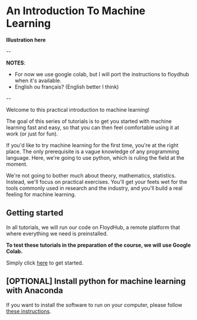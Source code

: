 # An Introduction To Machine Learning

**Illustration here**

--

**NOTES**: 

* For now we use google colab, but I will port the instructions to floydhub when it's available.
* English ou français? (English better I think)

--

Welcome to this practical introduction to machine learning! 

The goal of this series of tutorials is to get you started with machine learning fast and easy, so that you can then feel comfortable using it at work (or just for fun).

If you'd like to try machine learning for the first time, you're at the right place. The only prerequisite is a vague knowledge of any programming language. Here, we're going to use python, which is ruling the field at the moment.

We're not going to bother much about theory, mathematics, statistics. Instead, we'll focus on practical exercises. You'll get your feets wet for the tools commonly used in research and the industry, and you'll build a real feeling for machine learning.  

## Getting started

In all tutorials, we will run our code on FloydHub, a remote platform that where everything we need is preinstalled. 

**To test these tutorials in the preparation of the course, we will use Google Colab.**

Simply click [here]() to get started. 


## [OPTIONAL] Install python for machine learning with Anaconda

If you want to install the software to run on your computer, please follow [these instructions](doc/install_python_anaconda.md). 




